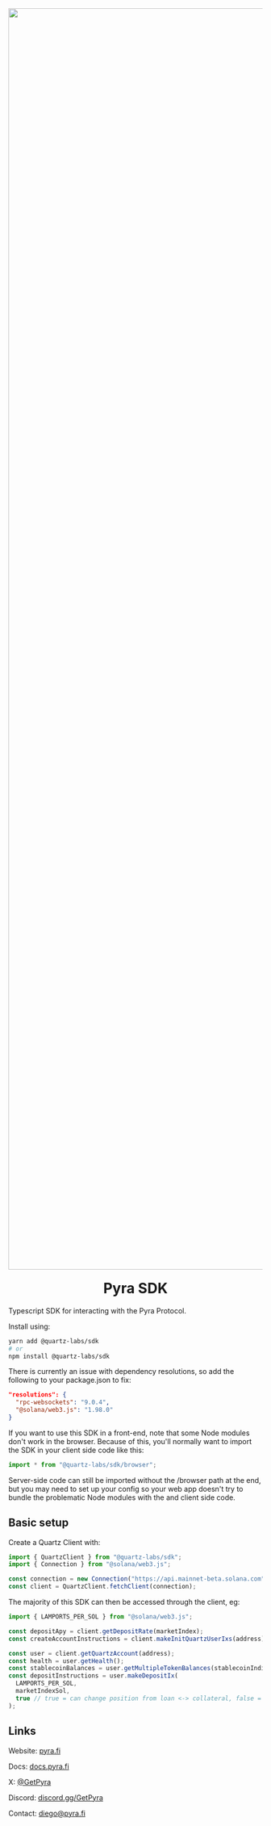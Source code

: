 <div align="center">
  <img width="2500" alt="Pyra" src="https://pyra.fi/open-graph.jpg" />

  <h1 style="margin-top:20px;">Pyra SDK</h1>
</div>

Typescript SDK for interacting with the Pyra Protocol. 

Install using:

```bash
yarn add @quartz-labs/sdk
# or
npm install @quartz-labs/sdk
```

There is currently an issue with dependency resolutions, so add the following to your package.json to fix:

```json
"resolutions": {
  "rpc-websockets": "9.0.4",
  "@solana/web3.js": "1.98.0"
}
```

If you want to use this SDK in a front-end, note that some Node modules don't work in the browser. Because of this, you'll normally want to import the SDK in your client side code like this:

```javascript
import * from "@quartz-labs/sdk/browser";
```

Server-side code can still be imported without the /browser path at the end, but you may need to set up your config so your web app doesn't try to bundle the problematic Node modules with the and client side code.

## Basic setup

Create a Quartz Client with:

```javascript
import { QuartzClient } from "@quartz-labs/sdk";
import { Connection } from "@solana/web3.js";

const connection = new Connection("https://api.mainnet-beta.solana.com");
const client = QuartzClient.fetchClient(connection);
```

The majority of this SDK can then be accessed through the client, eg:

```javascript
import { LAMPORTS_PER_SOL } from "@solana/web3.js";

const depositApy = client.getDepositRate(marketIndex);
const createAccountInstructions = client.makeInitQuartzUserIxs(address);

const user = client.getQuartzAccount(address);
const health = user.getHealth();
const stablecoinBalances = user.getMultipleTokenBalances(stablecoinIndices);
const depositInstructions = user.makeDepositIx(
  LAMPORTS_PER_SOL,
  marketIndexSol,
  true // true = can change position from loan <-> collateral, false = will limit amount deposited to prevent this
);
```

## Links

Website: [pyra.fi](https://pyra.fi/)

Docs: [docs.pyra.fi](https://docs.pyra.fi/)

X: [@GetPyra](https://x.com/GetPyra)

Discord: [discord.gg/GetPyra](https:discord.gg/GetPyra)

Contact: [diego@pyra.fi](mailto:diego@pyra.fi)
